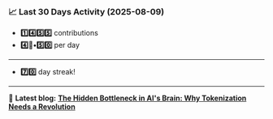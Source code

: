 <!--START_STATS-->
### 📈 Last 30 Days Activity (2025-08-09)  
- **1️⃣4️⃣5️⃣5️⃣** contributions  
- **4️⃣🎱•5️⃣0️⃣** per day
---
- **7️⃣0️⃣** day streak!
---
📝 **Latest blog:** [**The Hidden Bottleneck in AI's Brain: Why Tokenization Needs a Revolution**](https://andriak.com/blog/tokenization-revolution)
<!--END_STATS-->
